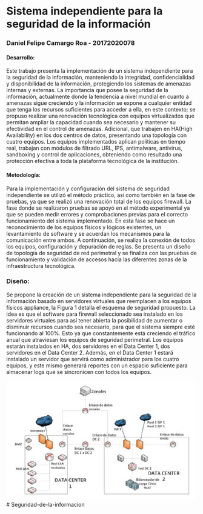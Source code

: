 # Sistema independiente para la seguridad de la información
### Daniel Felipe Camargo Roa - 20172020078

#### Desarrollo:

Este trabajo presenta la implementación de un sistema independiente para la seguridad de la información, manteniendo la integridad, confidencialidad y disponibilidad de la información, protegiendo los sistemas de amenazas internas y externas. La importancia que posee la seguridad de la información, actualmente donde la tendencia a nivel mundial en cuanto a amenazas sigue creciendo y la información se expone a cualquier entidad que tenga los recursos suficientes para acceder a ella, en este contexto; se propuso realizar una renovación tecnológica con equipos virtualizados que permitan ampliar la capacidad cuando sea necesario y mantener su efectividad en el control de amenazas. Adicional, que trabajen en HA(High Availability) en los dos centros de datos, presentando una topología con cuatro equipos. Los equipos implementados aplican políticas en tiempo real, trabajan con módulos de filtrado URL, IPS, antimalware, antivirus, sandboxing y control de aplicaciones, obteniendo como resultado una protección efectiva a toda la plataforma tecnológica de la institución.

#### Metodología:

Para la implementación y configuración del sistema de seguridad independiente se utilizó el método práctico, así como también en la fase de pruebas, ya que se realizó una renovación total de los equipos firewall. La fase donde se realizaron pruebas se apoyó en el método experimental ya que se pueden medir errores y comprobaciones previas para el correcto funcionamiento del sistema implementado. En esta fase se hace un reconocimiento de los equipos físicos y lógicos existentes, un levantamiento de software y se acuerdan los mecanismos para la comunicación entre ambos. A continuación, se realiza la conexión de todos los equipos, configuración y depuración de reglas. Se presenta un diseño de topología de seguridad de red perimetral y se finaliza con las pruebas de funcionamiento y validación de accesos hacia las diferentes zonas de la infraestructura tecnológica.

### Diseño:

Se propone la creación de un sistema independiente para la seguridad de la información basado en servidores virtuales que reemplacen a los equipos físicos appliance, la Figura 1 detalla el esquema de seguridad propuesto. La idea es que el software para firewall seleccionado sea instalado en los servidores virtuales para así tener abierta la posibilidad de aumentar o disminuir recursos cuando sea necesario, para que el sistema siempre esté funcionando al 100%. Esto ya que constantemente está creciendo el tráfico anual que atraviesan los equipos de seguridad perimetral. Los equipos estarán instalados en HA, dos servidores en el Data Center 1, dos servidores en el Data Center 2. Además, en el Data Center 1 estará instalado un servidor que servirá como administrador para los cuatro equipos, y este mismo generará reportes con un espacio suficiente para almacenar logs que se sincronicen con todos los equipos.

<img src="imagenproyecto1.PNG" width="500">
# Seguridad-de-la-informacion
